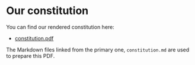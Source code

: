# Our constitution

You can find our rendered constitution here:

- [constitution.pdf](./constitution.pdf)

The Markdown files linked from the primary one, `constitution.md` are used to
prepare this PDF.

